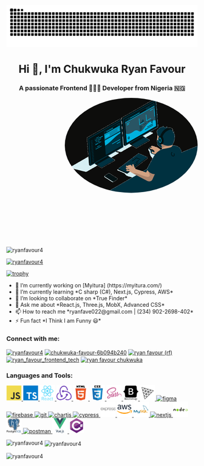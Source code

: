 [![MasterHead](https://raw.githubusercontent.com/BEPb/BEPb/output/github-contribution-grid-snake.svg)](https://github.com/ryanfavour4?tab=achievements)
    <h1 align="center">Hi 👋, I'm Chukwuka Ryan Favour</h1>
    <h3 align="center">A passionate Frontend 👨🏾‍💻 Developer from Nigeria 🇳🇬</h3>
    <div
      style="width: 100%; height: 0; padding-bottom: 75%; position: relative"
    >
      <img
        align="right"
        src="https://raw.githubusercontent.com/Potential17/Potential17/master/user%20(2).gif"
        width="350"
        height="250"
        style="border-radius: 100%; object-fit: cover"
        frameborder="0"
        class="giphy-embed"
      />
    </div>
    <p align="left">
      <img
        src="https://komarev.com/ghpvc/?username=ryanfavour4&label=Profile%20views&color=0e75b6&style=flat"
        alt="ryanfavour4"
      />
    </p>
    <p align="left">
      <a href="https://twitter.com/ryanfavour4" target="blank"
        ><img
          src="https://img.shields.io/twitter/follow/ryanfavour4?logo=twitter&style=for-the-badge"
          alt="ryanfavour4"
      /></a>
     <p align="left">
          [![trophy](https://github-profile-trophy.vercel.app/?username=ryo-ma)](https://github.com/ryanfavour4/github-profile-trophy)
    </p>
<ul>                 
 <li>🔭 I’m currently working on [Myitura] (https://myitura.com/)</li>
 <li>🌱 I’m currently learning *C sharp (C#), Next.js, Cypress, AWS*</li>
 <li>👯 I’m looking to collaborate on *True Finder*</li>
 <li>💬 Ask me about *React.js, Three.js, MobX, Advanced CSS*</li>
 <li>📫 How to reach me *ryanfave022@gmail.com | (234) 902-2698-402*</li>
 <li>⚡ Fun fact *I Think I am Funny 😃*</li>
</ul>
  </p>
    <h3 align="left">Connect with me:</h3>
    <p align="left">
      <a href="https://twitter.com/ryanfavour4" target="blank"
        ><img
          align="center"
          src="https://raw.githubusercontent.com/rahuldkjain/github-profile-readme-generator/master/src/images/icons/Social/twitter.svg"
          alt="ryanfavour4"
          height="30"
          width="40"
      /></a>
      <a href="https://linkedin.com/in/chukwuka-favour-6b094b240" target="blank"
        ><img
          align="center"
          src="https://raw.githubusercontent.com/rahuldkjain/github-profile-readme-generator/master/src/images/icons/Social/linked-in-alt.svg"
          alt="chukwuka-favour-6b094b240"
          height="30"
          width="40"
      /></a>
      <a href="https://fb.com/ryanfavour12" target="blank"
        ><img
          align="center"
          src="https://raw.githubusercontent.com/rahuldkjain/github-profile-readme-generator/master/src/images/icons/Social/facebook.svg"
          alt="ryan favour (rf)"
          height="30"
          width="40"
      /></a>
      <a href="https://instagram.com/ryan_favour_frontend_tech" target="blank"
        ><img
          align="center"
          src="https://raw.githubusercontent.com/rahuldkjain/github-profile-readme-generator/master/src/images/icons/Social/instagram.svg"
          alt="ryan_favour_frontend_tech"
          height="30"
          width="40"
      /></a>
      <a href="https://youtube.com/@ryanfavourchukwuka6114" target="blank"
        ><img
          align="center"
          src="https://raw.githubusercontent.com/rahuldkjain/github-profile-readme-generator/master/src/images/icons/Social/youtube.svg"
          alt="ryan favour chukwuka"
          height="30"
          width="40"
      /></a>
    </p>
    <h3 align="left">Languages and Tools:</h3>
    <p align="left">
      <a
        href="https://developer.mozilla.org/en-US/docs/Web/JavaScript"
        target="_blank"
        rel="noreferrer"
      >
        <img
          src="https://raw.githubusercontent.com/devicons/devicon/master/icons/javascript/javascript-original.svg"
          alt="javascript"
          width="40"
          height="40"
        />
      </a>
      <a
        href="https://www.typescriptlang.org/"
        target="_blank"
        rel="noreferrer"
      >
        <img
          src="https://raw.githubusercontent.com/devicons/devicon/master/icons/typescript/typescript-original.svg"
          alt="typescript"
          width="40"
          height="40"
        />
      </a>
      <a href="https://reactjs.org/" target="_blank" rel="noreferrer">
        <img
          src="https://raw.githubusercontent.com/devicons/devicon/master/icons/react/react-original-wordmark.svg"
          alt="react"
          width="40"
          height="40"
        />
      </a>
      <a href="https://redux.js.org" target="_blank" rel="noreferrer">
        <img
          src="https://raw.githubusercontent.com/devicons/devicon/master/icons/redux/redux-original.svg"
          alt="redux"
          width="40"
          height="40"
        />
      </a>
      <a href="https://www.w3.org/html/" target="_blank" rel="noreferrer">
        <img
          src="https://raw.githubusercontent.com/devicons/devicon/master/icons/html5/html5-original-wordmark.svg"
          alt="html5"
          width="40"
          height="40"
        />
      </a>
      <a href="https://www.w3schools.com/css/" target="_blank" rel="noreferrer">
        <img
          src="https://raw.githubusercontent.com/devicons/devicon/master/icons/css3/css3-original-wordmark.svg"
          alt="css3"
          width="40"
          height="40"
        />
      </a>
      <a href="https://sass-lang.com" target="_blank" rel="noreferrer">
        <img
          src="https://raw.githubusercontent.com/devicons/devicon/master/icons/sass/sass-original.svg"
          alt="sass"
          width="40"
          height="40"
        />
      </a>
      <a href="https://getbootstrap.com" target="_blank" rel="noreferrer">
        <img
          src="https://raw.githubusercontent.com/devicons/devicon/master/icons/bootstrap/bootstrap-plain-wordmark.svg"
          alt="bootstrap"
          width="40"
          height="40"
        />
      </a>
      <a href="https://threejs.org" target="_blank" rel="noreferrer">
        <img
          src="https://raw.githubusercontent.com/devicons/devicon/master/icons/threejs/threejs-original.svg"
          alt="threejs"
          width="40"
          height="40"
        />
      </a>
      <a href="https://www.figma.com/" target="_blank" rel="noreferrer">
        <img
          src="https://www.vectorlogo.zone/logos/figma/figma-icon.svg"
          alt="figma"
          width="40"
          height="40"
        />
      </a>
      <a href="https://firebase.google.com/" target="_blank" rel="noreferrer">
        <img
          src="https://www.vectorlogo.zone/logos/firebase/firebase-icon.svg"
          alt="firebase"
          width="40"
          height="40"
        />
      </a>
      <a href="https://git-scm.com/" target="_blank" rel="noreferrer">
        <img
          src="https://www.vectorlogo.zone/logos/git-scm/git-scm-icon.svg"
          alt="git"
          width="40"
          height="40"
        />
      </a>
      <a href="https://www.chartjs.org" target="_blank" rel="noreferrer">
        <img
          src="https://www.chartjs.org/media/logo-title.svg"
          alt="chartjs"
          width="40"
          height="40"
        />
      </a>
      <a href="https://www.cypress.io" target="_blank" rel="noreferrer">
        <img
          src="https://raw.githubusercontent.com/simple-icons/simple-icons/6e46ec1fc23b60c8fd0d2f2ff46db82e16dbd75f/icons/cypress.svg"
          alt="cypress"
          width="40"
          height="40"
        />
      </a>
      <a href="https://expressjs.com" target="_blank" rel="noreferrer">
        <img
          src="https://raw.githubusercontent.com/devicons/devicon/master/icons/express/express-original-wordmark.svg"
          alt="express"
          width="40"
          height="40"
        />
      </a>
      <a href="https://aws.amazon.com" target="_blank" rel="noreferrer">
        <img
          src="https://raw.githubusercontent.com/devicons/devicon/master/icons/amazonwebservices/amazonwebservices-original-wordmark.svg"
          alt="aws"
          width="40"
          height="40"
        />
      </a>
      <a href="https://www.mysql.com/" target="_blank" rel="noreferrer">
        <img
          src="https://raw.githubusercontent.com/devicons/devicon/master/icons/mysql/mysql-original-wordmark.svg"
          alt="mysql"
          width="40"
          height="40"
        />
      </a>
      <a href="https://nextjs.org/" target="_blank" rel="noreferrer">
        <img
          src="https://cdn.worldvectorlogo.com/logos/nextjs-2.svg"
          alt="nextjs"
          width="40"
          height="40"
        />
      </a>
      <a href="https://nodejs.org" target="_blank" rel="noreferrer">
        <img
          src="https://raw.githubusercontent.com/devicons/devicon/master/icons/nodejs/nodejs-original-wordmark.svg"
          alt="nodejs"
          width="40"
          height="40"
        />
      </a>
      <a href="https://www.postgresql.org" target="_blank" rel="noreferrer">
        <img
          src="https://raw.githubusercontent.com/devicons/devicon/master/icons/postgresql/postgresql-original-wordmark.svg"
          alt="postgresql"
          width="40"
          height="40"
        />
      </a>
      <a href="https://postman.com" target="_blank" rel="noreferrer">
        <img
          src="https://www.vectorlogo.zone/logos/getpostman/getpostman-icon.svg"
          alt="postman"
          width="40"
          height="40"
        />
      </a>
      <a href="https://vuejs.org/" target="_blank" rel="noreferrer">
        <img
          src="https://raw.githubusercontent.com/devicons/devicon/master/icons/vuejs/vuejs-original-wordmark.svg"
          alt="vuejs"
          width="40"
          height="40"
        />
      </a>
      <a href="https://www.w3schools.com/cs/" target="_blank" rel="noreferrer">
        <img
          src="https://raw.githubusercontent.com/devicons/devicon/master/icons/csharp/csharp-original.svg"
          alt="csharp"
          width="40"
          height="40"
        />
      </a>
    </p>
    <p>
      <img
        align="left"
        src="https://github-readme-stats.vercel.app/api/top-langs?username=ryanfavour4&show_icons=true&locale=en&layout=compact"
        alt="ryanfavour4"
      />
    </p>
    <p>
      &nbsp;<img
        align="center"
        src="https://github-readme-stats.vercel.app/api?username=ryanfavour4&show_icons=true&locale=en"
        alt="ryanfavour4"
      />
    </p>
    <p>
      <img
        align="center"
        src="https://github-readme-streak-stats.herokuapp.com/?user=ryanfavour4&"
        alt="ryanfavour4"
      />
    </p>
